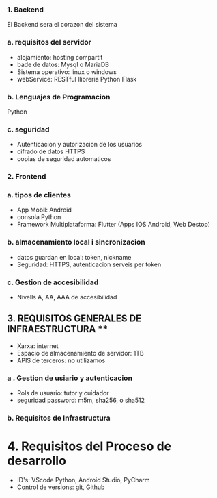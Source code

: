 


### 1. Backend 

El Backend sera el corazon del sistema 

### a. requisitos del servidor 

- alojamiento: hosting compartit 
- bade de datos: Mysql o MariaDB
- Sistema operativo: linux o windows 
- webService: RESTful llibreria Python Flask

### b. Lenguajes de Programacion 

Python

### c. seguridad 

- Autenticacion y autorizacion de los usuarios 
- cifrado de datos HTTPS
- copias de seguridad automaticos 

### 2. Frontend

### a. tipos de clientes 

- App Mobil: Android
- consola Python
- Framework Multiplataforma: Flutter (Apps IOS Android, Web Destop)

### b. almacenamiento local i sincronizacion

- datos guardan en local: token, nickname  
- Seguridad: HTTPS, autenticacion serveis per token 

### c. Gestion de accesibilidad 

- Nivells A, AA, AAA de accesibilidad 

## 3. REQUISITOS GENERALES DE INFRAESTRUCTURA ** ##

- Xarxa: internet 
- Espacio de almacenamiento de servidor: 1TB
- APIS de terceros: no utilizamos 

### a . Gestion de usiario y autenticacion

- Rols de usuario: tutor y cuidador 
- seguridad password: m5m, sha256, o sha512

### b. Requisitos de Infrastructura

# 4. Requisitos del Proceso de desarrollo

- ID's: VScode Python, Android Studio, PyCharm 
- Control de versions: git, Github